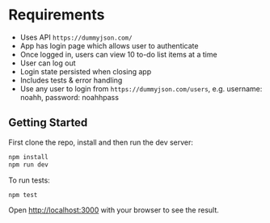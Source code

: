 # Requirements

- Uses API `https://dummyjson.com/`
- App has login page which allows user to authenticate
- Once logged in, users can view 10 to-do list items at a time
- User can log out
- Login state persisted when closing app
- Includes tests & error handling
- Use any user to login from `https://dummyjson.com/users`, e.g. username: noahh, password: noahhpass

## Getting Started

First clone the repo, install and then run the dev server:

```bash
npm install
npm run dev
```

To run tests:

```bash
npm test
```

Open [http://localhost:3000](http://localhost:3000) with your browser to see the result.
